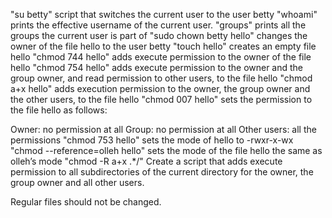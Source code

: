 "su betty" script that switches the current user to the user betty
"whoami" prints the effective username of the current user.
"groups" prints all the groups the current user is part of
"sudo chown betty hello" changes the owner of the file hello to the user betty
"touch hello" creates an empty file hello
"chmod 744 hello" adds execute permission to the owner of the file hello
"chmod 754 hello" adds execute permission to the owner and the group owner, and read permission to other users, to the file hello
"chmod a+x hello" adds execution permission to the owner, the group owner and the other users, to the file hello
"chmod 007 hello" sets the permission to the file hello as follows:

Owner: no permission at all
Group: no permission at all
Other users: all the permissions
"chmod 753 hello" sets the mode of hello to -rwxr-x-wx
"chmod --reference=olleh hello" sets the mode of the file hello the same as olleh’s mode
"chmod -R a+x .*/" Create a script that adds execute permission to all subdirectories of the current directory for the owner, the group owner and all other users.

Regular files should not be changed.

